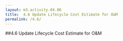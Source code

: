 ```yaml
---
layout: m3.activity.04.06
title: 	4.6 Update Lifecycle Cost Estimate for O&M
permalink: /4.6/
---
```

##4.6 Update Lifecycle Cost Estimate for O&M
